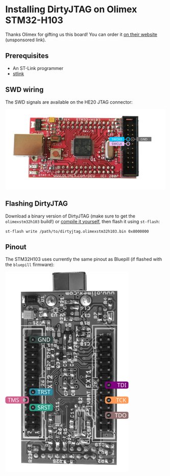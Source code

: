 # Installing DirtyJTAG on Olimex STM32-H103

Thanks Olimex for gifting us this board! You can order it [on their website](https://www.olimex.com/Products/ARM/ST/STM32-H103/) (unsponsored link).

## Prerequisites

 * An ST-Link programmer
 * [stlink](https://github.com/texane/stlink)

## SWD wiring

The SWD signals are available on the HE20 JTAG connector:

![SWD pinout on the JTAG connector of STM32H103](img/stm32h103-swd-pinout.jpg)

## Flashing DirtyJTAG

Download a binary version of DirtyJTAG (make sure to get the `olimexstm32h103` build!) or [compile it yourself](building-dirtyjtag.md), then flash it using `st-flash`:

```
st-flash write /path/to/dirtyjtag.olimexstm32h103.bin 0x8000000
```

## Pinout

The STM32H103 uses currently the same pinout as Bluepill (if flashed with the `bluepill` firmware):

![JTAG pinout of STM32H103](img/stm32h103-pinout.png)
